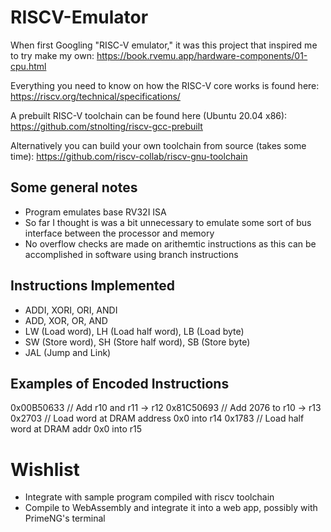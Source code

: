 # RISCV-Emulator

When first Googling "RISC-V emulator," it was this project that inspired me to try make my own: 
https://book.rvemu.app/hardware-components/01-cpu.html

Everything you need to know on how the RISC-V core works is found here:
https://riscv.org/technical/specifications/

A prebuilt RISC-V toolchain can be found here (Ubuntu 20.04 x86):
https://github.com/stnolting/riscv-gcc-prebuilt

Alternatively you can build your own toolchain from source (takes some time):
https://github.com/riscv-collab/riscv-gnu-toolchain

## Some general notes

* Program emulates base RV32I ISA
* So far I thought is was a bit unnecessary to emulate some sort of bus interface between the processor and memory
* No overflow checks are made on arithemtic instructions as this can be accomplished in software using branch instructions

## Instructions Implemented

* ADDI, XORI, ORI, ANDI
* ADD, XOR, OR, AND
* LW (Load word), LH (Load half word), LB (Load byte)
* SW (Store word), SH (Store half word), SB (Store byte)
* JAL (Jump and Link)

## Examples of Encoded Instructions

0x00B50633 // Add r10 and r11 -> r12
0x81C50693 // Add 2076 to r10 -> r13
0x2703 // Load word at DRAM address 0x0 into r14
0x1783 // Load half word at DRAM addr 0x0 into r15

# Wishlist

* Integrate with sample program compiled with riscv toolchain
* Compile to WebAssembly and integrate it into a web app, possibly with PrimeNG's terminal

